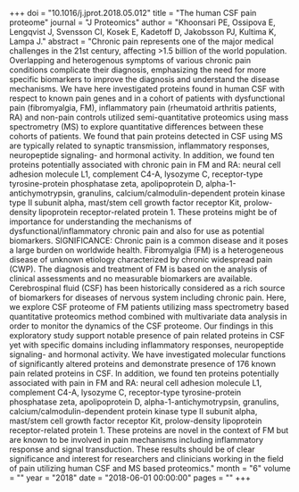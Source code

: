 +++
doi = "10.1016/j.jprot.2018.05.012"
title = "The human CSF pain proteome"
journal = "J Proteomics"
author = "Khoonsari PE, Ossipova E, Lengqvist J, Svensson CI, Kosek E, Kadetoff D, Jakobsson PJ, Kultima K, Lampa J."
abstract = "Chronic pain represents one of the major medical challenges in the 21st century, affecting >1.5 billion of the world population. Overlapping and heterogenous symptoms of various chronic pain conditions complicate their diagnosis, emphasizing the need for more specific biomarkers to improve the diagnosis and understand the disease mechanisms. We have here investigated proteins found in human CSF with respect to known pain genes and in a cohort of patients with dysfunctional pain (fibromyalgia, FM), inflammatory pain (rheumatoid arthritis patients, RA) and non-pain controls utilized semi-quantitative proteomics using mass spectrometry (MS) to explore quantitative differences between these cohorts of patients. We found that pain proteins detected in CSF using MS are typically related to synaptic transmission, inflammatory responses, neuropeptide signaling- and hormonal activity. In addition, we found ten proteins potentially associated with chronic pain in FM and RA: neural cell adhesion molecule L1, complement C4-A, lysozyme C, receptor-type tyrosine-protein phosphatase zeta, apolipoprotein D, alpha-1-antichymotrypsin, granulins, calcium/calmodulin-dependent protein kinase type II subunit alpha, mast/stem cell growth factor receptor Kit, prolow-density lipoprotein receptor-related protein 1. These proteins might be of importance for understanding the mechanisms of dysfunctional/inflammatory chronic pain and also for use as potential biomarkers. SIGNIFICANCE: Chronic pain is a common disease and it poses a large burden on worldwide health. Fibromyalgia (FM) is a heterogeneous disease of unknown etiology characterized by chronic widespread pain (CWP). The diagnosis and treatment of FM is based on the analysis of clinical assessments and no measurable biomarkers are available. Cerebrospinal fluid (CSF) has been historically considered as a rich source of biomarkers for diseases of nervous system including chronic pain. Here, we explore CSF proteome of FM patients utilizing mass spectrometry based quantitative proteomics method combined with multivariate data analysis in order to monitor the dynamics of the CSF proteome. Our findings in this exploratory study support notable presence of pain related proteins in CSF yet with specific domains including inflammatory responses, neuropeptide signaling- and hormonal activity. We have investigated molecular functions of significantly altered proteins and demonstrate presence of 176 known pain related proteins in CSF. In addition, we found ten proteins potentially associated with pain in FM and RA: neural cell adhesion molecule L1, complement C4-A, lysozyme C, receptor-type tyrosine-protein phosphatase zeta, apolipoprotein D, alpha-1-antichymotrypsin, granulins, calcium/calmodulin-dependent protein kinase type II subunit alpha, mast/stem cell growth factor receptor Kit, prolow-density lipoprotein receptor-related protein 1. These proteins are novel in the context of FM but are known to be involved in pain mechanisms including inflammatory response and signal transduction. These results should be of clear significance and interest for researchers and clinicians working in the field of pain utilizing human CSF and MS based proteomics."
month = "6"
volume = ""
year = "2018"
date = "2018-06-01 00:00:00"
pages = ""
+++

